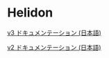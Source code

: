 # Helidon 

[v3 ドキュメンテーション (日本語)](https://oracle-japan-oss-docs.github.io/helidon/docs/v3)

[v2 ドキュメンテーション (日本語)](https://oracle-japan-oss-docs.github.io/helidon/docs/v2)

